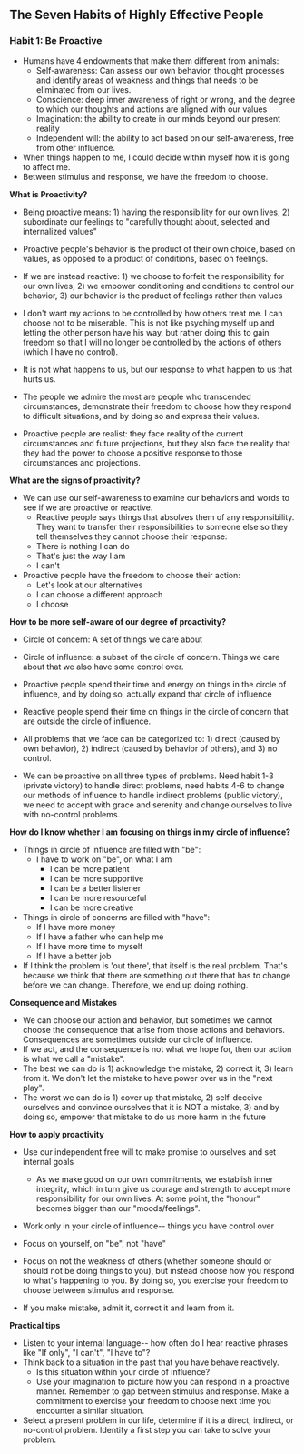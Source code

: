 ## The Seven Habits of Highly Effective People



### Habit 1: Be Proactive

- Humans have 4 endowments that make them  different from animals:
  - Self-awareness: Can assess our own behavior, thought processes and identify areas of weakness and things that needs to be eliminated from our lives.
  - Conscience: deep inner awareness of right or wrong, and the degree to which our thoughts and actions are aligned with our values
  - Imagination: the ability to create in our minds beyond our present reality
  - Independent will: the ability to act based on our self-awareness, free from other influence.
- When things happen to me, I could decide within myself how it is going to affect me.
- Between stimulus and response, we have the freedom to choose.



**What is Proactivity?** 

* Being proactive means: 1) having the responsibility for our own lives, 2) subordinate our feelings to "carefully thought about, selected and internalized values"
* Proactive people's behavior is the product of their own choice, based on values, as opposed to a product of conditions, based on feelings.

* If we are instead reactive: 1) we choose to forfeit the responsibility for our own lives, 2) we empower conditioning and conditions to control our behavior, 3) our behavior is the product of feelings rather than values

* I don't want my actions to be controlled by how others treat me. I can choose not to be miserable. This is not like psyching myself up and letting the other person have his way, but rather doing this to gain freedom so that I will no longer be controlled by the actions of others (which I have no control).

* It is not what happens to us, but our response to what happen to us that hurts us.

* The people we admire the most are people who transcended circumstances, demonstrate their freedom to choose how they respond to difficult situations, and by doing so and express their values.

* Proactive people are realist: they face reality of the current circumstances and future projections, but they also face the reality that they had the power to choose a positive response to those circumstances and projections.

  

**What are the signs of proactivity?**

* We can use our self-awareness to examine our behaviors and words to see if we are proactive or reactive.
  * Reactive people says things that absolves them of any responsibility. They want to transfer their responsibilities to someone else so they tell themselves they cannot choose their response:
  * There is nothing I can do
  * That's just the way I am
  * I can't
* Proactive people have the freedom to choose their action:
  * Let's look at our alternatives
  * I can choose a different approach
  * I choose



**How to be more self-aware of our degree of proactivity?**

* Circle of concern: A set of things we care about
* Circle of influence: a subset of the circle of concern. Things we care about that we also have some control over.

* Proactive people spend their time and energy on things in the circle of influence, and by doing so, actually expand that circle of influence
* Reactive people spend their time on things in the circle of concern that are outside the circle of influence.
* All problems that we face can be categorized to: 1) direct (caused by own behavior), 2) indirect (caused by behavior of others), and 3) no control.
* We can be proactive on all three types of problems. Need habit 1-3 (private victory) to handle direct problems, need habits 4-6 to change our methods of influence to handle indirect problems (public victory), we need to accept with grace and serenity and change ourselves to live with no-control problems.



**How do I know whether I am focusing on things in my circle of influence?**

* Things in circle of influence are filled with "be":
  * I have to work on "be", on what I am
    * I can be more patient
    * I can be more supportive
    * I can be a better listener
    * I can be more resourceful
    * I can be more creative
* Things in circle of concerns are filled with "have":
  * If I have more money
  * If I have a father who can help me
  * If I have more time to myself
  * If I have a better job
* If I think the problem is 'out there', that itself is the real problem. That's because we think that there are something out there that has to change before we can change. Therefore, we end up doing nothing.



**Consequence and Mistakes**

- We can choose our action and behavior, but sometimes we cannot choose the consequence that arise from those actions and behaviors. Consequences are sometimes outside our circle of influence.
- If we act, and the consequence is not what we hope for, then our action is what we call a "mistake".
- The best we can do is 1) acknowledge the mistake, 2) correct it, 3) learn from it.  We don't let the mistake to have power over us in the "next play".
- The worst we can do is 1) cover up that mistake, 2) self-deceive ourselves and convince ourselves that it is NOT a mistake, 3) and by doing so, empower that mistake to do us more harm in the future



**How to apply proactivity**

* Use our independent free will to make promise to ourselves and set internal goals
  * As we make good on our own commitments, we establish inner integrity, which in turn give us courage and strength to accept more responsibility for our own lives. At some point, the "honour" becomes bigger than our "moods/feelings".
* Work only in your circle of influence-- things you have control over 
* Focus on yourself, on "be", not "have"
* Focus on not the weakness of others (whether someone should or should not be doing things to you), but instead choose how you respond to what's happening to you. By doing so, you exercise your freedom to choose between stimulus and response.

* If you make mistake, admit it, correct it and learn from it.



**Practical tips**

* Listen to your internal language-- how often do I hear reactive phrases like "If only", "I can't", "I have to"?
* Think back to a situation in the past that you have behave reactively.
  * Is this situation within your circle of influence?
  * Use your imagination to picture how you can respond in a proactive manner. Remember to gap between stimulus and response. Make a commitment to exercise your freedom to choose next time you encounter a similar situation.
* Select a present problem in our life, determine if it is a direct, indirect, or no-control problem. Identify a first step you can take to solve your problem.




